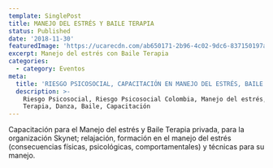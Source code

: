 ```yaml
---
template: SinglePost
title: MANEJO DEL ESTRÉS Y BAILE TERAPIA
status: Published
date: '2018-11-30'
featuredImage: 'https://ucarecdn.com/ab650171-2b96-4c02-9dc6-837150197aaa/'
excerpt: Manejo del estrés con Baile Terapia
categories:
  - category: Eventos
meta:
  title: 'RIESGO PSICOSOCIAL, CAPACITACIÓN EN MANEJO DEL ESTRÉS, BAILE TERAPIA'
  description: >-
    Riesgo Psicosocial, Riesgo Psicosocial Colombia, Manejo del estrés, Baile
    Terapia, Danza, Baile, Capacitación
---
```

Capacitación para el Manejo del estrés y Baile Terapia privada, para la organización Skynet; relajación, formación en el manejo del estrés (consecuencias físicas, psicológicas, comportamentales) y técnicas para su manejo.